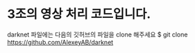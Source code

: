 # 3조의 영상 처리 코드입니다.
darknet 파일에는 다음의 깃허브의 파일을 clone 해주세요 
$ git clone https://github.com/AlexeyAB/darknet
